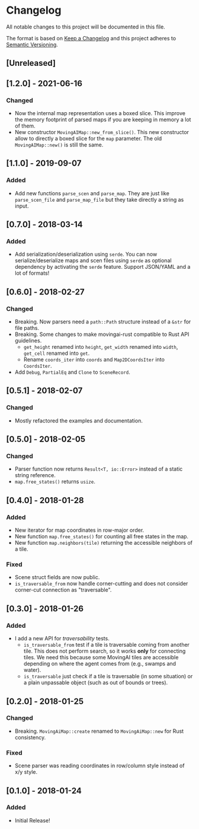 # Changelog

All notable changes to this project will be documented in this file.

The format is based on [Keep a Changelog](http://keepachangelog.com/en/1.0.0/)
and this project adheres to [Semantic Versioning](http://semver.org/spec/v2.0.0.html).

## [Unreleased]

## [1.2.0] - 2021-06-16

### Changed

- Now the internal map representation uses a boxed slice. This improve the memory footprint of parsed maps if you are keeping in memory a lot of them.
- New constructor `MovingAIMap::new_from_slice()`. This new constructor allow to directly a boxed slice for the `map` parameter. The old `MovingAIMap::new()` is still the same.

## [1.1.0] - 2019-09-07

### Added

-   Add new functions `parse_scen` and `parse_map`. They are just like `parse_scen_file` and `parse_map_file` but they take directly a string as input.

## [0.7.0] - 2018-03-14

### Added

-   Add serialization/deserialization using `serde`. You can now serialize/deserialize maps and scen files using `serde` as optional dependency by activating the `serde` feature. Support JSON/YAML and a lot of formats!

## [0.6.0] - 2018-02-27

### Changed

-   Breaking. Now parsers need a `path::Path` structure instead of a `&str` for file paths.
-   Breaking. Some changes to make movingai-rust compatible to Rust API guidelines.
    -   `get_height` renamed into `height`, `get_width` renamed into `width`, `get_cell` renamed into `get`.
    -   Rename `coords_iter` into `coords` and `Map2DCoordsIter` into `CoordsIter`.
-   Add `Debug`, `PartialEq` and `Clone` to `SceneRecord`.

## [0.5.1] - 2018-02-07

### Changed

-   Mostly refactored the examples and documentation.

## [0.5.0] - 2018-02-05

### Changed

-   Parser function now returns `Result<T, io::Error>` instead of a static string reference.
-   `map.free_states()` returns `usize`.

## [0.4.0] - 2018-01-28

### Added

-   New iterator for map coordinates in row-major order.
-   New function `map.free_states()` for counting all free states in the map.
-   New function `map.neighbors(tile)` returning the accessible neighbors of a tile.

### Fixed

-   Scene struct fields are now public.
-   `is_traversable_from` now handle corner-cutting and does not consider corner-cut connection as "traversable".

## [0.3.0] - 2018-01-26

### Added

-   I add a new API for _traversability_ tests.
    -   `is_traversable_from` test if a tile is traversable coming from another tile. This does not perform search, so it works **only** for connecting tiles. We need this because some MovingAI tiles are accessible depending on where the agent comes from (e.g., swamps and water).
    -   `is_traversable` just check if a tile is traversable (in some situation) or a plain unpassable object (such as out of bounds or trees).

## [0.2.0] - 2018-01-25

### Changed

-   Breaking. `MovingAiMap::create` renamed to `MovingAiMap::new` for Rust consistency.

### Fixed

-   Scene parser was reading coordinates in row/column style instead of x/y style.

## [0.1.0] - 2018-01-24

### Added

-   Initial Release!
